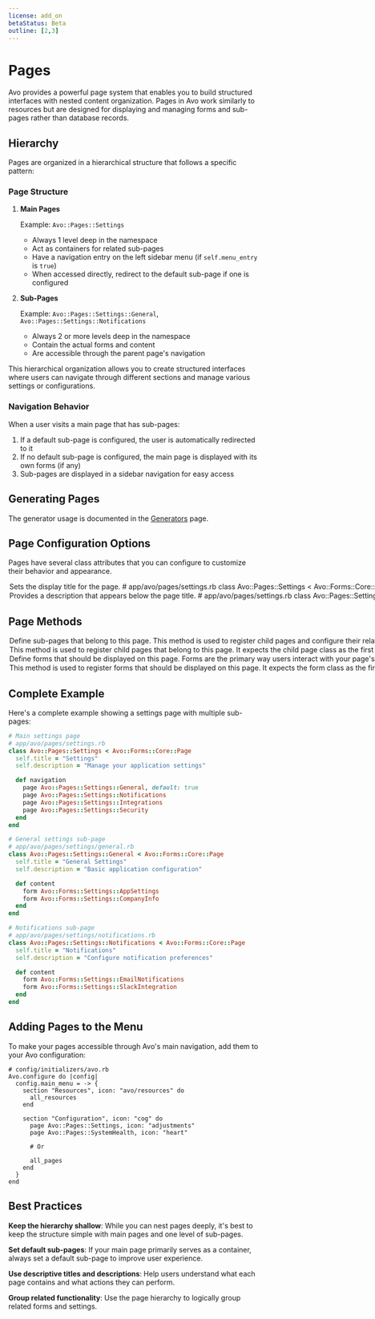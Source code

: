 ```yaml
---
license: add_on
betaStatus: Beta
outline: [2,3]
---
```


# Pages

Avo provides a powerful page system that enables you to build structured interfaces with nested content organization. Pages in Avo work similarly to resources but are designed for displaying and managing forms and sub-pages rather than database records.

## Hierarchy

Pages are organized in a hierarchical structure that follows a specific pattern:

### Page Structure

1. **Main Pages**

   Example: `Avo::Pages::Settings`

   - Always 1 level deep in the namespace
   - Act as containers for related sub-pages
   - Have a navigation entry on the left sidebar menu (if `self.menu_entry` is `true`)
   - When accessed directly, redirect to the default sub-page if one is configured

2. **Sub-Pages**

   Example: `Avo::Pages::Settings::General`, `Avo::Pages::Settings::Notifications`

   - Always 2 or more levels deep in the namespace
   - Contain the actual forms and content
   - Are accessible through the parent page's navigation

This hierarchical organization allows you to create structured interfaces where users can navigate through different sections and manage various settings or configurations.

### Navigation Behavior

When a user visits a main page that has sub-pages:

1. If a default sub-page is configured, the user is automatically redirected to it
2. If no default sub-page is configured, the main page is displayed with its own forms (if any)
3. Sub-pages are displayed in a sidebar navigation for easy access

## Generating Pages

The generator usage is documented in the [Generators](./generator.html#page-generator) page.

## Page Configuration Options

Pages have several class attributes that you can configure to customize their behavior and appearance.

<Option name="self.title" headingSize=3>

Sets the display title for the page.

```ruby{3}
# app/avo/pages/settings.rb
class Avo::Pages::Settings < Avo::Forms::Core::Page
  self.title = "Application Settings"
end
```
</Option>

<Option name="self.description" headingSize=3>

Provides a description that appears below the page title.

```ruby{3}
# app/avo/pages/settings.rb
class Avo::Pages::Settings < Avo::Forms::Core::Page
  self.description = "Manage your application settings and preferences"
end
```

</Option>


## Page Methods

<Option name="def navigation" headingSize=3>


Define sub-pages that belong to this page. This method is used to register child pages and configure their relationship to the parent.

```ruby{3-5}
# app/avo/pages/settings.rb
class Avo::Pages::Settings < Avo::Forms::Core::Page
  def navigation
    # ...
  end
end
```

</Option>

<Option name="page" headingSize=3>

This method is used to register child pages that belong to this page.

It expects the child page class as the first argument.

```ruby
# app/avo/pages/settings.rb
class Avo::Pages::Settings < Avo::Forms::Core::Page
  def navigation
    page Avo::Pages::Settings::General # [!code focus]
  end
end
```

When defining sub-pages, you can pass additional options:

<div class="pl-8">

#### `default`

Marks a sub-page as the default one to display when the main page is accessed.

**Default value**: `false`

**Possible values**: `true` or `false`

```ruby
# app/avo/pages/settings.rb
class Avo::Pages::Settings < Avo::Forms::Core::Page
  def navigation
    page Avo::Pages::Settings::General, default: true # [!code focus]
    page Avo::Pages::Settings::Notifications
  end
end
```

</div>

</Option>

<Option name="def content" headingSize=3>

Define forms that should be displayed on this page. Forms are the primary way users interact with your page's functionality.

```ruby{3-5}
# app/avo/pages/settings/general.rb
class Avo::Pages::Settings::General < Avo::Forms::Core::Page
  def content
    # ...
  end
end
```

You can define multiple forms on a single page, and they will be displayed in the order you declare them.
</Option>

<Option name="form" headingSize=3>

This method is used to register forms that should be displayed on this page.

It expects the form class as the first argument.

```ruby
# app/avo/pages/settings/general.rb
class Avo::Pages::Settings::General < Avo::Forms::Core::Page
  def content
    form Avo::Forms::Settings::AppSettings # [!code focus]
    form Avo::Forms::Settings::ProfileSettings # [!code focus]
  end
end
```


</Option>

## Complete Example

Here's a complete example showing a settings page with multiple sub-pages:

```ruby
# Main settings page
# app/avo/pages/settings.rb
class Avo::Pages::Settings < Avo::Forms::Core::Page
  self.title = "Settings"
  self.description = "Manage your application settings"

  def navigation
    page Avo::Pages::Settings::General, default: true
    page Avo::Pages::Settings::Notifications
    page Avo::Pages::Settings::Integrations
    page Avo::Pages::Settings::Security
  end
end
```

```ruby
# General settings sub-page
# app/avo/pages/settings/general.rb
class Avo::Pages::Settings::General < Avo::Forms::Core::Page
  self.title = "General Settings"
  self.description = "Basic application configuration"

  def content
    form Avo::Forms::Settings::AppSettings
    form Avo::Forms::Settings::CompanyInfo
  end
end
```

```ruby
# Notifications sub-page
# app/avo/pages/settings/notifications.rb
class Avo::Pages::Settings::Notifications < Avo::Forms::Core::Page
  self.title = "Notifications"
  self.description = "Configure notification preferences"

  def content
    form Avo::Forms::Settings::EmailNotifications
    form Avo::Forms::Settings::SlackIntegration
  end
end
```

## Adding Pages to the Menu

<LicenseReq license="pro"/>

To make your pages accessible through Avo's main navigation, add them to your Avo configuration:

```ruby{9-10,12,14}
# config/initializers/avo.rb
Avo.configure do |config|
  config.main_menu = -> {
    section "Resources", icon: "avo/resources" do
      all_resources
    end

    section "Configuration", icon: "cog" do
      page Avo::Pages::Settings, icon: "adjustments"
      page Avo::Pages::SystemHealth, icon: "heart"

      # Or

      all_pages
    end
  }
end
```


## Best Practices

**Keep the hierarchy shallow**: While you can nest pages deeply, it's best to keep the structure simple with main pages and one level of sub-pages.

**Set default sub-pages**: If your main page primarily serves as a container, always set a default sub-page to improve user experience.

**Use descriptive titles and descriptions**: Help users understand what each page contains and what actions they can perform.

**Group related functionality**: Use the page hierarchy to logically group related forms and settings.
